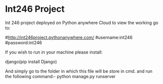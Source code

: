 # Int246 Project 

Int 246 project deployed on Python anywhere Cloud to view the working go to:

#http://int246project.pythonanywhere.com/
#username:int246
#password:int246

If you wish to run in your machine please install:

django(pip install Django)

And simply go to the folder in which this file will be store in cmd.
and run the following command:- python manage.py runserver


